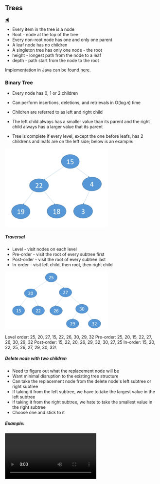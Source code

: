 ## Trees

[:arrow_backward:](../algorithms_index)

- Every item in the tree is a node
- Root - node at the top of the tree
- Every non-root node has one and only one parent
- A leaf node has no children
- A singleton tree has only one node - the root
- height - longest path from the node to a leaf
- depth - path start from the node to the root

 Implementation in Java can be found [here](https://github.com/SashkoMolodec/algorithms_java/blob/master/src/trees/Tree.java).



### Binary Tree

- Every node has 0, 1 or 2 children

- Can perform insertions, deletions, and retrievals in O($\log n$) time

- Children are referred to as left and right child

- The left child always has a smaller value than its parent and the right child always has a larger value that its parent

- Tree is complete if every level, except the one before leafs, has 2 childrens and leafs are on the left side; below is an example:

  

<img src="../../../../src/img/algorithms/trees_1.png" alt="trees_1" style="zoom:33%;" />

##### Traversal

- Level - visit nodes on each level
- Pre-order - visit the root of every subtree first
- Post-order - visit the root of every subtree last
- In-order - visit left child, then root, then right child

<img src="../../../../src/img/algorithms/trees_2.png" alt="trees_2" style="zoom: 33%;" />

Level order: 25, 20, 27, 15, 22, 26, 30, 29, 32
Pre-order: 25, 20, 15, 22, 27, 26, 30, 29, 32
Post-order: 15, 22, 20, 26, 29, 32, 30, 27, 25 
In-order: 15, 20, 22, 25, 26, 27, 29, 30, 32\



##### Delete node with two children

- Need to figure out what the replacement node will be
- Want minimal disruption to the existing tree structure
- Can take the replacement node from the delete node's left subtree or right subtree
- If taking it from the left subtree, we have to take the largest value in the left subtree
- If taking it from the right subtree, we hate to take the smallest value in the right subtree
- Choose one and stick to it

##### Example:

<video src="../../../../src/video/trees_delete_example.mp4"></video>